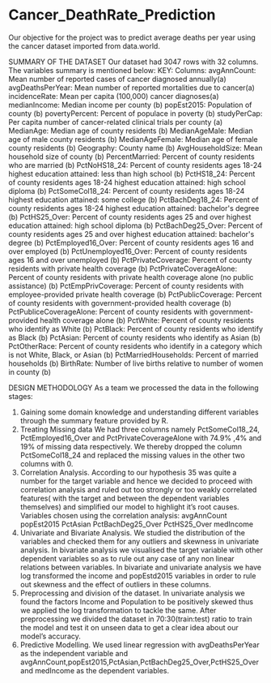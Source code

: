 # Cancer_DeathRate_Prediction
Our objective for the project was to predict average deaths per year using the cancer dataset
imported from data.world.

SUMMARY OF THE DATASET
Our dataset had 3047 rows with 32 columns. The variables summary is mentioned below:
KEY:
Columns:
avgAnnCount: Mean number of reported cases of cancer diagnosed annually(a)
avgDeathsPerYear: Mean number of reported mortalities due to cancer(a)
incidenceRate: Mean per capita (100,000) cancer diagnoses(a)
medianIncome: Median income per county (b)
popEst2015: Population of county (b)
povertyPercent: Percent of populace in poverty (b)
studyPerCap: Per capita number of cancer-related clinical trials per county (a)
MedianAge: Median age of county residents (b)
MedianAgeMale: Median age of male county residents (b)
MedianAgeFemale: Median age of female county residents (b)
Geography: County name (b)
AvgHouseholdSize: Mean household size of county (b)
PercentMarried: Percent of county residents who are married (b)
PctNoHS18_24: Percent of county residents ages 18-24 highest education attained: less than
high school (b)
PctHS18_24: Percent of county residents ages 18-24 highest education attained: high school
diploma (b)
PctSomeCol18_24: Percent of county residents ages 18-24 highest education attained: some
college (b)
PctBachDeg18_24: Percent of county residents ages 18-24 highest education attained:
bachelor's degree (b)
PctHS25_Over: Percent of county residents ages 25 and over highest education attained: high
school diploma (b)
PctBachDeg25_Over: Percent of county residents ages 25 and over highest education attained:
bachelor's degree (b)
PctEmployed16_Over: Percent of county residents ages 16 and over employed (b)
PctUnemployed16_Over: Percent of county residents ages 16 and over unemployed (b)
PctPrivateCoverage: Percent of county residents with private health coverage (b)
PctPrivateCoverageAlone: Percent of county residents with private health coverage alone (no
public assistance) (b)
PctEmpPrivCoverage: Percent of county residents with employee-provided private health
coverage (b)
PctPublicCoverage: Percent of county residents with government-provided health coverage (b)
PctPubliceCoverageAlone: Percent of county residents with government-provided health
coverage alone (b)
PctWhite: Percent of county residents who identify as White (b)
PctBlack: Percent of county residents who identify as Black (b)
PctAsian: Percent of county residents who identify as Asian (b)
PctOtherRace: Percent of county residents who identify in a category which is not White,
Black, or Asian (b)
PctMarriedHouseholds: Percent of married households (b)
BirthRate: Number of live births relative to number of women in county (b)

DESIGN METHODOLOGY
As a team we processed the data in the following stages:
1) Gaining some domain knowledge and understanding different variables through the
summary feature provided by R.
2) Treating Missing data
We had three columns namely PctSomeCol18_24, PctEmployed16_Over and
PctPrivateCoverageAlone with 74.9% ,4% and 19% of missing data respectively.
We thereby dropped the column PctSomeCol18_24 and replaced the missing values in
the other two columns with 0.
3) Correlation Analysis.
According to our hypothesis 35 was quite a number for the target variable and hence we
decided to proceed with correlation analysis and ruled out too strongly or too weakly
correlated features( with the target and between the dependent variables themselves)
and simplified our model to highlight it’s root causes.
Variables chosen using the correlation analysis:
avgAnnCount
popEst2015
PctAsian
PctBachDeg25_Over
PctHS25_Over
medIncome
4) Univariate and Bivariate Analysis.
We studied the distribution of the variables and checked them for any outliers and
skewness in univariate analysis.
In bivariate analysis we visualised the target variable with other dependent variables so
as to rule out any case of any non linear relations between variables.
In bivariate and univariate analysis we have log transformed the income and
popEstd2015 variables in order to rule out skewness and the effect of outliers in these
columns.
5) Preprocessing and division of the dataset.
In univariate analysis we found the factors Income and Population to be positively
skewed thus we applied the log transformation to tackle the same.
After preprocessing we divided the dataset in 70:30(train:test) ratio to train the model
and test it on unseen data to get a clear idea about our model’s accuracy.
6) Predictive Modelling.
We used linear regression with avgDeathsPerYear as the independent variable and
avgAnnCount,popEst2015,PctAsian,PctBachDeg25_Over,PctHS25_Over and
medIncome as the dependent variables.
